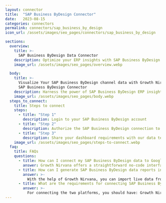 ```yaml
---
layout: connector
title:  "SAP Business ByDesign Connector"
date:   2023-08-15
categories: connectors
permalink: connectors/sap_business_by_design
icon_url: /assets/images/seo_pages/connectors/sap_business_by_design

sections:
  overview:
    title: >-
      SAP Business ByDesign Data Connector
    description: Optimize your ERP insights with SAP Business ByDesign integration. Seamlessly merge ERP data from SAP Business ByDesign with Looker Studio's analytical capabilities, unlocking insights that drive operational strategies, financial planning, and operational excellence.
    image_url: /assets/images/seo_pages/overview.webp

  body:
    title: >-
      Visualize Your SAP Business ByDesign channel data with Growth Nirvana's
      SAP Business ByDesign Connector
    description: Harness the power of SAP Business ByDesign ERP insights integrated into Looker Studio for strategic operational decisions.
    image_url: /assets/images/seo_pages/body.webp
  steps_to_connect:
    title: Steps to connect
    steps:
      - title: "Step 1"
        description: Login to your SAP Business ByDesign account
      - title: "Step 2"
        description: Authorize the SAP Business ByDesign connection to send data to Growth Nirvana
      - title: "Step 3"
        description: Share your dashboard requirements with our data team. We will build the report for you.
    image_url: /assets/images/seo_pages/steps-to-connect.webp
  faq:
    title: FAQs
    questions:
      - title: How can I connect my SAP Business ByDesign data to Google Data Studio/Looker Studio?
        answer: Growth Nirvana offers a straightforward no-code interface to connect to SAP Business ByDesign data sources.
      - title: How can I generate SAP Business ByDesign data reports in Looker Studio?
        answer: >-
          With the help of Growth Nirvana, you can import live data from SAP Business ByDesign into Looker Studio. These data can be viewed in charts, tables, and dashboards to generate branded reports that can be shared instantly.
      - title: What are the requirements for connecting SAP Business ByDesign and Looker Studio?
        answer: >-
          For connecting the two platforms, you should have: Growth Nirvana Account and SAP Business ByDesign Ads Account
---
```

